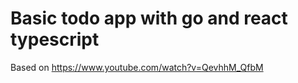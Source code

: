 # Basic todo app with go and react typescript

Based on https://www.youtube.com/watch?v=QevhhM_QfbM
